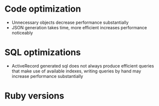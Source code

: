 # Code optimization
* Unnecessary objects decrease performance substantially
* JSON generation takes time, more efficient increases performance noticeably

# SQL optimizations
* ActiveRecord generated sql does not always produce efficient queries that make use of available indexes, writing queries by hand may increase performance substantially

# Ruby versions
